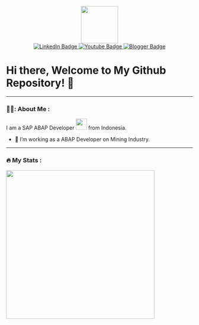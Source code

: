 <div id="header" align="center">
  <img src="https://media.giphy.com/media/M9gbBd9nbDrOTu1Mqx/giphy.gif" width="100"/>

  <div id="badges">
    <a href="https://www.linkedin.com/in/husnul-m-163452126/" target="_blank">
      <img src="https://img.shields.io/badge/LinkedIn-blue?style=for-the-badge&logo=linkedin&logoColor=white" alt="LinkedIn Badge"/>
    </a>
    <a href="https://www.youtube.com/@husnulmub9956" target="_blank">
      <img src="https://img.shields.io/badge/YouTube-red?style=for-the-badge&logo=youtube&logoColor=white" alt="Youtube Badge"/>
    </a>
    <a href="https://husnulmshare.blogspot.com/" target="_blank">
      <img src="https://img.shields.io/badge/Blogger-blue?style=for-the-badge&logo=blogger&logoColor=white" alt="Blogger Badge"/>
    </a>
  </div>

  <img src="https://komarev.com/ghpvc/?username=HusnulM&style=flat-square&color=blue" alt=""/>
</div>



# Hi there, Welcome to My Github Repository! 👋

---

### 🙇‍♂️: About Me :
I am a SAP ABAP Developer <img src="https://media.giphy.com/media/WUlplcMpOCEmTGBtBW/giphy.gif" width="30"> from Indonesia.
- :telescope: I’m working as a ABAP Developer on Mining Industry.
<!--
**HusnulM/HusnulM** is a ✨ _special_ ✨ repository because its `README.md` (this file) appears on your GitHub profile.

Here are some ideas to get you started:

- 🔭 I’m currently working on ...
- 🌱 I’m currently learning ...
- 👯 I’m looking to collaborate on ...
- 🤔 I’m looking for help with ...
- 💬 Ask me about ...
- 📫 How to reach me: ...
- 😄 Pronouns: ...
- ⚡ Fun fact: ...
-->

---

### :fire: My Stats :
<img src="https://github-readme-stats.vercel.app/api?username=HusnulM&show_icons=true&theme=ADD_THEME_HERE" width="400">

